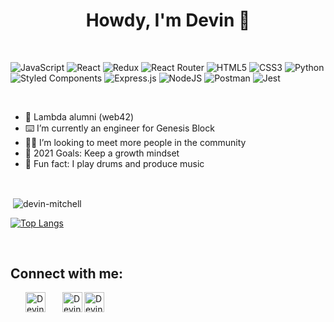 <h1 align='center'>Howdy, I'm Devin 👋</h1>

<h4 style='font-size: 0px' align='center'>DEVELOPER || STUDENT || MUSICIAN</h4>

<br />

![JavaScript](https://img.shields.io/badge/javascript-%23323330.svg?style=for-the-badge&logo=javascript&logoColor=%23F7DF1E)
![React](https://img.shields.io/badge/react-%2320232a.svg?style=for-the-badge&logo=react&logoColor=%2361DAFB)
![Redux](https://img.shields.io/badge/redux-%23593d88.svg?style=for-the-badge&logo=redux&logoColor=white)
![React Router](https://img.shields.io/badge/React_Router-CA4245?style=for-the-badge&logo=react-router&logoColor=white)
![HTML5](https://img.shields.io/badge/html5-%23E34F26.svg?style=for-the-badge&logo=html5&logoColor=white)
![CSS3](https://img.shields.io/badge/css3-%231572B6.svg?style=for-the-badge&logo=css3&logoColor=white)
![Python](https://img.shields.io/badge/python-3670A0?style=for-the-badge&logo=python&logoColor=ffdd54)
![Styled Components](https://img.shields.io/badge/styled--components-DB7093?style=for-the-badge&logo=styled-components&logoColor=white)
![Express.js](https://img.shields.io/badge/express.js-%23404d59.svg?style=for-the-badge&logo=express&logoColor=%2361DAFB)
![NodeJS](https://img.shields.io/badge/node.js-%2343853D.svg?style=for-the-badge&logo=node.js&logoColor=white)
![Postman](https://img.shields.io/badge/Postman-FF6C37?style=for-the-badge&logo=postman&logoColor=red)
![Jest](https://img.shields.io/badge/-jest-%23C21325?style=for-the-badge&logo=jest&logoColor=white)

<br />

- 🦙 Lambda alumni (web42)
- ⌨️ I’m currently an engineer for Genesis Block 
- 👨‍💻 I’m looking to meet more people in the community
- 🥅 2021 Goals: Keep a growth mindset
- 🥁 Fun fact: I play drums and produce music 

<br />

<p>&nbsp;<img align="center" src="https://github-readme-stats.vercel.app/api?username=devin-mitchell&show_icons=true&locale=en&theme=dracula&count_private=true&hide=stars" alt="devin-mitchell" /></p>

[![Top Langs](https://github-readme-stats.vercel.app/api/top-langs/?username=devin-mitchell&layout=compact)](https://github.com/devin-mitchell/github-readme-stats)


<br />

## Connect with me:

[<img align="left" style="margin-left: 1.5rem" alt="Devin | Twitter" width="32px" src="https://raw.githubusercontent.com/rahuldkjain/github-profile-readme-generator/e0c08558d85cb4365c3a865fde306916e58c542e/src/images/icons/Social/twitter.svg"/>][twitter]
[<img align="left" style="margin-left: 1.5rem" alt="Devin | LinkedIn" width="32px" src="https://raw.githubusercontent.com/rahuldkjain/github-profile-readme-generator/e0c08558d85cb4365c3a865fde306916e58c542e/src/images/icons/Social/linked-in-alt.svg" />][linkedin]
[<img align="left" style="margin-right: 1.5rem" alt="Devin | Instagram" width="32px" src="https://raw.githubusercontent.com/rahuldkjain/github-profile-readme-generator/e0c08558d85cb4365c3a865fde306916e58c542e/src/images/icons/Social/instagram.svg" />][instagram]



[linkedin]: https://www.linkedin.com/in/devin-mitchell100
[twitter]: https://twitter.com/DevDevin11
[instagram]: https://www.instagram.com/ivouriesdvn
